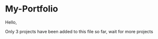 # My-Portfolio

Hello,

Only 3 projects have been added to this file so far, wait for more projects
